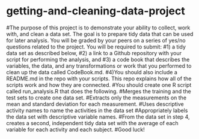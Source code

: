 # getting-and-cleaning-data-project
#The purpose of this project is to demonstrate your ability to collect, work with, and clean a data set. The goal is to prepare tidy data that can be used for later analysis. You will be graded by your peers on a series of yes/no questions related to the project. You will be required to submit:
#1) a tidy data set as described below, 
#2) a link to a Github repository with your script for performing the analysis, and 
#3) a code book that describes the variables, the data, and any transformations or work that you performed to clean up the data called CodeBook.md. 
#4)You should also include a README.md in the repo with your scripts. This repo explains how all of the scripts work and how they are connected.
#You should create one R script called run_analysis.R that does the following. 
#Merges the training and the test sets to create one data set.
#Extracts only the measurements on the mean and standard deviation for each measurement. 
#Uses descriptive activity names to name the activities in the data set
#Appropriately labels the data set with descriptive variable names. 
#From the data set in step 4, creates a second, independent tidy data set with the average of each variable for each activity and each subject.
#Good luck!
